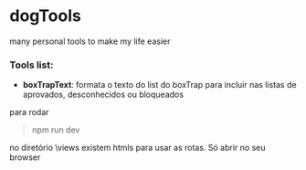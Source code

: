 # dogTools
many personal tools to make my life easier

### Tools list:
- **boxTrapText**: formata o texto do list do boxTrap para incluir nas listas de aprovados, desconhecidos ou bloqueados


para rodar
> npm run dev

no diretório \views existem htmls para usar as rotas. Só abrir no seu browser